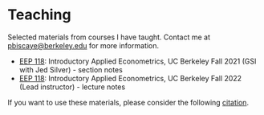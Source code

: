 # Teaching

Selected materials from courses I have taught. Contact me at <pbiscaye@berkeley.edu> for more information.

- [EEP 118](https://github.com/pbiscaye/Teaching/tree/main/EEP118_FA21): Introductory Applied Econometrics, UC Berkeley Fall 2021 (GSI with Jed Silver) - section notes
- [EEP 118](https://github.com/pbiscaye/Teaching/tree/main/EEP118_FA22): Introductory Applied Econometrics, UC Berkeley Fall 2022 (Lead instructor) - lecture notes

If you want to use these materials, please consider the following [citation](https://github.com/pbiscaye/Teaching/blob/main/CITATION.md).
